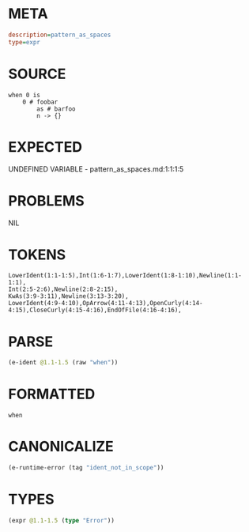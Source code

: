 # META
~~~ini
description=pattern_as_spaces
type=expr
~~~
# SOURCE
~~~roc
when 0 is
    0 # foobar
        as # barfoo
        n -> {}
~~~
# EXPECTED
UNDEFINED VARIABLE - pattern_as_spaces.md:1:1:1:5
# PROBLEMS
NIL
# TOKENS
~~~zig
LowerIdent(1:1-1:5),Int(1:6-1:7),LowerIdent(1:8-1:10),Newline(1:1-1:1),
Int(2:5-2:6),Newline(2:8-2:15),
KwAs(3:9-3:11),Newline(3:13-3:20),
LowerIdent(4:9-4:10),OpArrow(4:11-4:13),OpenCurly(4:14-4:15),CloseCurly(4:15-4:16),EndOfFile(4:16-4:16),
~~~
# PARSE
~~~clojure
(e-ident @1.1-1.5 (raw "when"))
~~~
# FORMATTED
~~~roc
when
~~~
# CANONICALIZE
~~~clojure
(e-runtime-error (tag "ident_not_in_scope"))
~~~
# TYPES
~~~clojure
(expr @1.1-1.5 (type "Error"))
~~~
